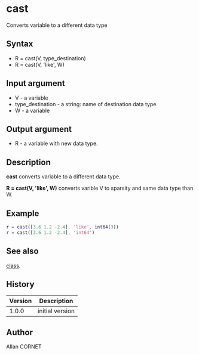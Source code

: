 

# cast

Converts variable to a different data type

## Syntax

- R = cast(V, type_destination)
- R = cast(V, 'like', W)

## Input argument

 - V - a variable
 - type_destination - a string: name of destination data type.
 - W - a variable

## Output argument

 - R - a variable with new data type.

## Description


  <p><b>cast</b> converts variable to a different data type.</p>
  <p><b>R = cast(V, 'like', W)</b> converts varible V to sparsity and same data type than W.</p>


## Example

```matlab
r = cast([3.6 1.2 -2.4], 'like', int64(3))
r = cast([3.6 1.2 -2.4], 'int64')
```

## See also

[class](../types/class.md).
## History

|Version|Description|
|------|------|
|1.0.0|initial version|


## Author

Allan CORNET



